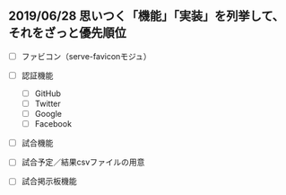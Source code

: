 ## 2019/06/28 思いつく「機能」「実装」を列挙して、それをざっと優先順位
- [ ] ファビコン（serve-faviconモジュ）
- [ ] 認証機能
  - [ ] GitHub
  - [ ] Twitter
  - [ ] Google
  - [ ] Facebook

- [ ] 試合機能
 - [ ] 試合予定／結果csvファイルの用意

- [ ] 試合掲示板機能
